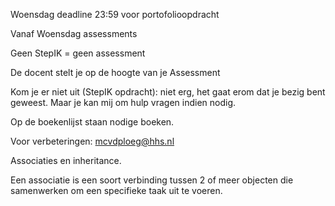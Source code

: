 Woensdag deadline 23:59 voor portofolioopdracht

Vanaf Woensdag assessments

Geen StepIK = geen assessment

De docent stelt je op de hoogte van je Assessment

Kom je er niet uit (StepIK opdracht): niet erg, het gaat erom dat je bezig bent geweest. Maar je kan mij om hulp vragen indien nodig.

Op de boekenlijst staan nodige boeken.

Voor verbeteringen: mcvdploeg@hhs.nl

Associaties en inheritance.

Een associatie is een soort verbinding tussen 2 of meer objecten die samenwerken om een specifieke taak uit te voeren.
